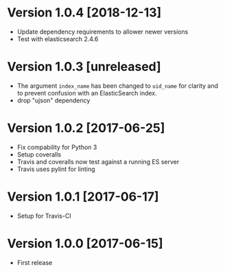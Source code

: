 # Version 1.0.4 [2018-12-13]
* Update dependency requirements to allower newer versions
* Test with elasticsearch 2.4.6

# Version 1.0.3 [unreleased]
* The argument `index_name` has been changed to `uid_name` for clarity and to prevent confusion with an ElasticSearch index.
* drop "ujson" dependency

# Version 1.0.2 [2017-06-25]
* Fix compability for Python 3
* Setup coveralls
* Travis and coveralls now test against a running ES server
* Travis uses pylint for linting

# Version 1.0.1 [2017-06-17]
* Setup for Travis-CI

# Version 1.0.0 [2017-06-15]
* First release
